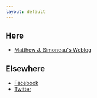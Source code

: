 ```yaml
---
layout: default
---
```


<div class="home">

<h2>Here</h2>
<ul>
<li><a href="/weblog/">Matthew J. Simoneau's Weblog</a></li>
</ul>

<h2>Elsewhere</h2>
<ul>
  <li><a href="https://www.facebook.com/simoneau">Facebook</a></li>
  <li><a href="https://twitter.com/matthewsim">Twitter</a></li>
</ul>

</div>